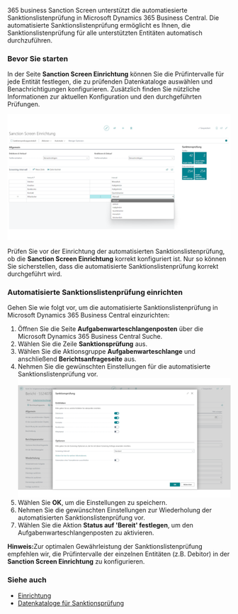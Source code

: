 365 business Sanction Screen unterstützt die automatiesierte Sanktionslistenprüfung in Microsoft Dynamics 365 Business Central. Die automatisierte Sanktionslistenprüfung ermöglicht es Ihnen, die Sanktionslistenprüfung für alle unterstützten Entitäten automatisch durchzuführen.

### Bevor Sie starten

In der Seite **Sanction Screen Einrichtung** können Sie die Prüfintervalle für jede Entität festlegen, die zu prüfenden Datenkataloge auswählen und Benachrichtigungen konfigurieren. Zusätzlich finden Sie nützliche Informationen zur aktuellen Konfiguration und den durchgeführten Prüfungen.

![365 business Sanction Screen - Einrichtung](/assets/images/365-business-sanction-screen/sanctionscreen.setup.de-DE.png)

Prüfen Sie vor der Einrichtung der automatisierten Sanktionslistenprüfung, ob die **Sanction Screen Einrichtung** korrekt konfiguriert ist. Nur so können Sie sicherstellen, dass die automatisierte Sanktionslistenprüfung korrekt durchgeführt wird.

### Automatisierte Sanktionslistenprüfung einrichten

Gehen Sie wie folgt vor, um die automatisierte Sanktionslistenprüfung in Microsoft Dynamics 365 Business Central einzurichten:

1. Öffnen Sie die Seite **Aufgabenwarteschlangenposten** über die Microsoft Dynamics 365 Business Central Suche.
2. Wählen Sie die Zeile **Sanktionsprüfung** aus.
3. Wählen Sie die Aktionsgruppe **Aufgabenwarteschlange** und anschließend **Berichtsanfrageseite** aus.
4. Nehmen Sie die gewünschten Einstellungen für die automatisierte Sanktionslistenprüfung vor.<br>
   ![365 business Sanction Screen - Automatisierte Sanktionslistenprüfung](/assets/images/365-business-sanction-screen/sanctionscreen.screening-job.de-DE.png)
5. Wählen Sie **OK**, um die Einstellungen zu speichern.
6. Nehmen Sie die gewünschten Einstellungen zur Wiederholung der automatisierten Sanktionslistenprüfung vor.
7. Wählen Sie die Aktion **Status auf 'Bereit' festlegen**, um den Aufgabenwarteschlangenposten zu aktivieren.

<div class="alert alert-info">
    <i class="fa-solid fa-lightbulb"></i> <strong>Hinweis:</strong>Zur optimalen Gewährleistung der Sanktionslistenprüfung empfehlen wir, die Prüfintervalle der einzelnen Entitäten (z.B. Debitor) in der <strong>Sanction Screen Einrichtung</strong> zu konfigurieren.
</div>

### Siehe auch

- [Einrichtung](../setup/)
- [Datenkataloge für Sanktionsprüfung](../data-sources/)